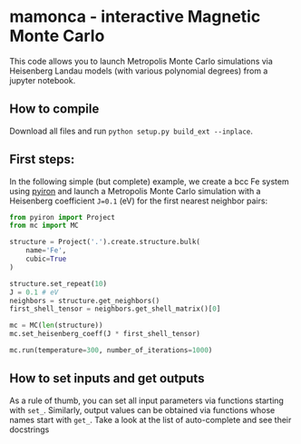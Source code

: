 # mamonca - interactive Magnetic Monte Carlo

This code allows you to launch Metropolis Monte Carlo simulations via Heisenberg Landau models (with various polynomial degrees) from a jupyter notebook.

## How to compile

Download all files and run `python setup.py build_ext --inplace`.

## First steps:

In the following simple (but complete) example, we create a bcc Fe system using [pyiron](http://github.com/pyiron/pyiron) and launch a Metropolis Monte Carlo simulation with a Heisenberg coefficient `J=0.1` (eV) for the first nearest neighbor pairs:

```python
from pyiron import Project
from mc import MC

structure = Project('.').create.structure.bulk(
    name='Fe',
    cubic=True
)

structure.set_repeat(10)
J = 0.1 # eV
neighbors = structure.get_neighbors()
first_shell_tensor = neighbors.get_shell_matrix()[0]

mc = MC(len(structure))
mc.set_heisenberg_coeff(J * first_shell_tensor)

mc.run(temperature=300, number_of_iterations=1000)
```

## How to set inputs and get outputs

As a rule of thumb, you can set all input parameters via functions starting with `set_`. Similarly, output values can be obtained via functions whose names start with `get_`. Take a look at the list of auto-complete and see their docstrings
